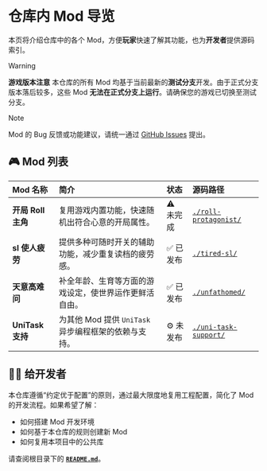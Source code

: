 # 仓库内 Mod 导览

本页将介绍仓库中的各个 Mod，方便**玩家**快速了解其功能，也为**开发者**提供源码索引。

> [!WARNING]
> **游戏版本注意**
> 本仓库的所有 Mod 均基于当前最新的**测试分支**开发。由于正式分支版本落后较多，这些 Mod **无法在正式分支上运行**。请确保您的游戏已切换至测试分支。

> [!NOTE]
> Mod 的 Bug 反馈或功能建议，请统一通过 [GitHub Issues](https://github.com/iplaylf2/lf2-taiwu-mods/issues) 提出。

## 🎮 Mod 列表

| Mod 名称 | 简介 | 状态 | 源码路径 |
| :--- | :--- | :--- | :--- |
| **开局 Roll 主角** | 复用游戏内置功能，快速随机出符合心意的开局属性。 | ⚠️ 未完成 | [`./roll-protagonist/`](./roll-protagonist/) |
| **sl 使人疲劳** | 提供多种可随时开关的辅助功能，减少重复读档的疲劳感。 | ✅ 已发布 | [`./tired-sl/`](./tired-sl/) |
| **天意高难问** | 补全年龄、生育等方面的游戏设定，使世界运作更鲜活自由。 | ✅ 已发布 | [`./unfathomed/`](./unfathomed/) |
| **UniTask 支持** | 为其他 Mod 提供 `UniTask` 异步编程框架的依赖与支持。 | ⚙️ 未发布 | [`./uni-task-support/`](./uni-task-support/) |

## 🧑‍💻 给开发者

本仓库遵循“约定优于配置”的原则，通过最大限度地复用工程配置，简化了 Mod 的开发流程。如果希望了解：

-   如何搭建 Mod 开发环境
-   如何基于本仓库的规则创建新 Mod
-   如何复用本项目中的公共库

请查阅根目录下的 [**`README.md`**](../../README.md)。